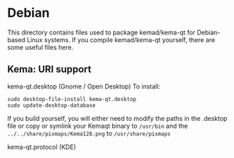 
Debian
====================
This directory contains files used to package kemad/kema-qt
for Debian-based Linux systems. If you compile kemad/kema-qt yourself, there are some useful files here.

## Kema: URI support ##


kema-qt.desktop  (Gnome / Open Desktop)
To install:

	sudo desktop-file-install kema-qt.desktop
	sudo update-desktop-database

If you build yourself, you will either need to modify the paths in
the .desktop file or copy or symlink your Kemaqt binary to `/usr/bin`
and the `../../share/pixmaps/Kema128.png` to `/usr/share/pixmaps`

kema-qt.protocol (KDE)

